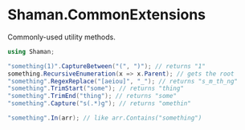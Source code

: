 # Shaman.CommonExtensions
Commonly-used utility methods.

```csharp
using Shaman;

"something(1)".CaptureBetween("(", ")"); // returns "1"
something.RecursiveEnumeration(x => x.Parent); // gets the root
"something".RegexReplace("[aeiou]", "_"); // returns "s_m_th_ng"
"something".TrimStart("some"); // returns "thing"
"something".TrimEnd("thing"); // returns "some"
"something".Capture("s(.*)g"); // returns "omethin"

"something".In(arr); // like arr.Contains("something")
```
